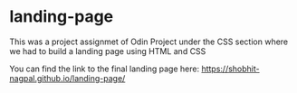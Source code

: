 # landing-page

This was a project assignmet of Odin Project under the CSS section where we had to build a landing page using HTML and CSS

You can find the link to the final landing page here: https://shobhit-nagpal.github.io/landing-page/